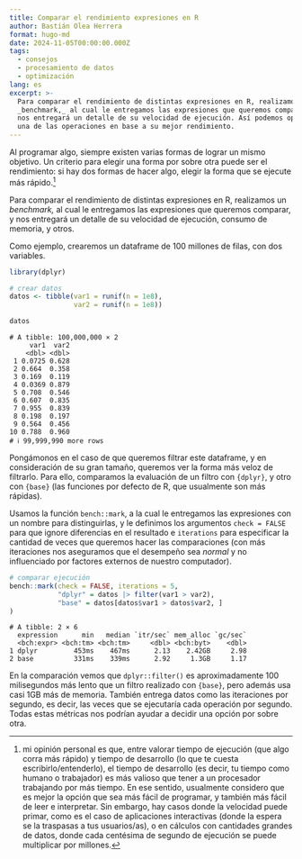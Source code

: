 ```yaml
---
title: Comparar el rendimiento expresiones en R
author: Bastián Olea Herrera
format: hugo-md
date: 2024-11-05T00:00:00.000Z
tags:
  - consejos
  - procesamiento de datos
  - optimización
lang: es
excerpt: >-
  Para comparar el rendimiento de distintas expresiones en R, realizamos un
  _benchmark,_ al cual le entregamos las expresiones que queremos comparar, y
  nos entregará un detalle de su velocidad de ejecución. Así podemos optar por
  una de las operaciones en base a su mejor rendimiento.
---
```



Al programar algo, siempre existen varias formas de lograr un mismo objetivo. Un criterio para elegir una forma por sobre otra puede ser el rendimiento: si hay dos formas de hacer algo, elegir la forma que se ejecute más rápido.[^1]

Para comparar el rendimiento de distintas expresiones en R, realizamos un *benchmark,* al cual le entregamos las expresiones que queremos comparar, y nos entregará un detalle de su velocidad de ejecución, consumo de memoria, y otros.

Como ejemplo, crearemos un dataframe de 100 millones de filas, con dos variables.

``` r
library(dplyr)

# crear datos
datos <- tibble(var1 = runif(n = 1e8),
                var2 = runif(n = 1e8))

datos
```

    # A tibble: 100,000,000 × 2
         var1  var2
        <dbl> <dbl>
     1 0.0725 0.628
     2 0.664  0.358
     3 0.169  0.119
     4 0.0369 0.879
     5 0.708  0.546
     6 0.607  0.835
     7 0.955  0.839
     8 0.198  0.197
     9 0.564  0.456
    10 0.788  0.960
    # ℹ 99,999,990 more rows

Pongámonos en el caso de que queremos filtrar este dataframe, y en consideración de su gran tamaño, queremos ver la forma más veloz de filtrarlo. Para ello, comparamos la evaluación de un filtro con `{dplyr}`, y otro con `{base}` (las funciones por defecto de R, que usualmente son más rápidas).

Usamos la función `bench::mark`, a la cual le entregamos las expresiones con un nombre para distinguirlas, y le definimos los argumentos `check = FALSE` para que ignore diferencias en el resultado e `iterations` para especificar la cantidad de veces que queremos hacer las comparaciones (con más iteraciones nos aseguramos que el desempeño sea *normal* y no influenciado por factores externos de nuestro computador).

``` r
# comparar ejecución
bench::mark(check = FALSE, iterations = 5,
            "dplyr" = datos |> filter(var1 > var2),
            "base" = datos[datos$var1 > datos$var2, ]
)
```

    # A tibble: 2 × 6
      expression      min   median `itr/sec` mem_alloc `gc/sec`
      <bch:expr> <bch:tm> <bch:tm>     <dbl> <bch:byt>    <dbl>
    1 dplyr         453ms    467ms      2.13    2.42GB     2.98
    2 base          331ms    339ms      2.92     1.3GB     1.17

En la comparación vemos que `dplyr::filter()` es aproximadamente 100 milisegundos más lento que un filtro realizado con `{base}`, pero además usa casi 1GB más de memoria. También entrega datos como las iteraciones por segundo, es decir, las veces que se ejecutaría cada operación por segundo. Todas estas métricas nos podrían ayudar a decidir una opción por sobre otra.

[^1]: mi opinión personal es que, entre valorar tiempo de ejecución (que algo corra más rápido) y tiempo de desarrollo (lo que te cuesta escribirlo/entenderlo), el tiempo de desarrollo (es decir, tu tiempo como humano o trabajador) es más valioso que tener a un procesador trabajando por más tiempo. En ese sentido, usualmente considero que es mejor la opción que sea más fácil de programar, y también más fácil de leer e interpretar. Sin embargo, hay casos donde la velocidad puede primar, como es el caso de aplicaciones interactivas (donde la espera se la traspasas a tus usuarios/as), o en cálculos con cantidades grandes de datos, donde cada centésima de segundo de ejecución se puede multiplicar por millones.

